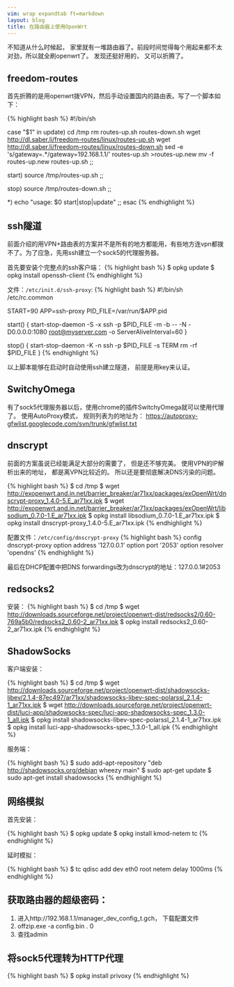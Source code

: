 ```yaml
---
vim: wrap expandtab ft=markdown
layout: blog
title: 在路由器上使用OpenWrt
---
```


不知道从什么时候起， 家里就有一堆路由器了。前段时间觉得每个用起来都不太对劲，所以就全刷openwrt了。 发现还挺好用的， 又可以折腾了。

## freedom-routes
首先折腾的是用openwrt拨VPN，然后手动设置国内的路由表。写了一个脚本如下：

{% highlight bash %}
#!/bin/sh

case "$1" in
  update)
    cd /tmp
    rm routes-up.sh routes-down.sh
    wget http://dl.saber.li/freedom-routes/linux/routes-up.sh
    wget http://dl.saber.li/freedom-routes/linux/routes-down.sh
    sed -e 's/gateway=.*/gateway=192.168.1.1/' routes-up.sh >routes-up.new
    mv -f routes-up.new routes-up.sh
    ;;

  start)
    source /tmp/routes-up.sh
    ;;

  stop)
    source /tmp/routes-down.sh
    ;;

  *)
    echo "usage: $0 start|stop|update"
    ;;
esac
{% endhighlight %}

## ssh隧道
前面介绍的用VPN+路由表的方案并不是所有的地方都能用，有些地方连vpn都拨不了。为了应急，先用ssh建立一个sock5的代理服务器。

首先要安装个完整点的ssh客户端：
{% highlight bash %}
$ opkg update
$ opkg install openssh-client
{% endhighlight %}

文件：`/etc/init.d/ssh-proxy`:
{% highlight bash %}
#!/bin/sh /etc/rc.common

START=90
APP=ssh-proxy
PID_FILE=/var/run/$APP.pid

start() {
  start-stop-daemon -S -x ssh -p $PID_FILE -m -b -- -N -D0.0.0.0:1080 root@myserver.com -o ServerAliveInterval=60
}

stop() {
  start-stop-daemon -K -n ssh -p $PID_FILE -s TERM
  rm -rf $PID_FILE
}
{% endhighlight %}


以上脚本能够在启动时自动使用ssh建立隧道， 前提是用key来认证。


## SwitchyOmega
有了sock5代理服务器以后，使用chrome的插件SwitchyOmega就可以使用代理了。
使用AutoProxy模式， 规则列表为的地址为：
https://autoproxy-gfwlist.googlecode.com/svn/trunk/gfwlist.txt

## dnscrypt
前面的方案虽说已经能满足大部分的需要了， 但是还不够完美。 使用VPN的IP解析出来的地址， 都是离VPN比较近的。 所以还是要彻底解决DNS污染的问题。

{% highlight bash %}
$ cd /tmp
$ wget http://exopenwrt.and.in.net/barrier_breaker/ar71xx/packages/exOpenWrt/dnscrypt-proxy_1.4.0-5.E_ar71xx.ipk
$ wget http://exopenwrt.and.in.net/barrier_breaker/ar71xx/packages/exOpenWrt/libsodium_0.7.0-1.E_ar71xx.ipk
$ opkg install libsodium_0.7.0-1.E_ar71xx.ipk
$ opkg install dnscrypt-proxy_1.4.0-5.E_ar71xx.ipk
{% endhighlight %}

配置文件：`/etc/config/dnscrypt-proxy`
{% highlight bash %}
config dnscrypt-proxy
        option address         '127.0.0.1'
        option port            '2053'
        option resolver        'opendns'
{% endhighlight %}

最后在DHCP配置中把DNS forwardings改为dnscrypt的地址：127.0.0.1#2053

## redsocks2
安装：
{% highlight bash %}
$ cd /tmp
$ wget http://downloads.sourceforge.net/project/openwrt-dist/redsocks2/0.60-769a5b0/redsocks2_0.60-2_ar71xx.ipk
$ opkg install redsocks2_0.60-2_ar71xx.ipk
{% endhighlight %}


## ShadowSocks
客户端安装：

{% highlight bash %}
$ cd /tmp
$ wget http://downloads.sourceforge.net/project/openwrt-dist/shadowsocks-libev/2.1.4-87ec497/ar71xx/shadowsocks-libev-spec-polarssl_2.1.4-1_ar71xx.ipk
$ wget http://downloads.sourceforge.net/project/openwrt-dist/luci-app/shadowsocks-spec/luci-app-shadowsocks-spec_1.3.0-1_all.ipk 
$ opkg install shadowsocks-libev-spec-polarssl_2.1.4-1_ar71xx.ipk
$ opkg install luci-app-shadowsocks-spec_1.3.0-1_all.ipk
{% endhighlight %}

服务端：

{% highlight bash %}
$ sudo add-apt-repository "deb http://shadowsocks.org/debian wheezy main"
$ sudo apt-get update
$ sudo apt-get install shadowsocks
{% endhighlight %}


## 网络模拟

首先安装：

{% highlight bash %}
$ opkg update
$ opkg install kmod-netem tc
{% endhighlight %}

延时模拟：

{% highlight bash %}
$ tc qdisc add dev eth0 root netem delay 1000ms
{% endhighlight %}


## 获取路由器的超级密码：
1. 进入http://192.168.1.1/manager_dev_config_t.gch， 下载配置文件
2. offzip.exe -a config.bin . 0
3. 查找admin


## 将sock5代理转为HTTP代理

{% highlight bash %}
$ opkg install privoxy
{% endhighlight %}
